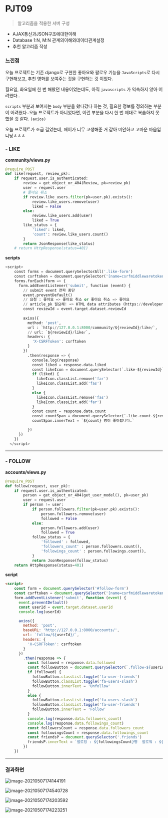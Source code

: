 # PJT09

> 알고리즘을 적용한 서버 구성

- AJAX통신과JSON구조에대한이해
- Database 1:N, M:N 관계의이해와데이터관계설정
- 추천 알고리즘 작성



### 느낀점

오늘 프로젝트는 기존 django로 구현한 좋아요와 팔로우 기능을 `JavaScripts`로 다시 구현해보고, 추천 영화를 보여주는 것을 구현하는 것 이었다.

월요일, 화요일에 한 번 해봤던 내용이었는데도, 아직 `javascripts` 가 익숙하지 않아 어려웠다..

`scripts` 부분과 보여지는 `body` 부분을 왔다갔다 하는 것, 필요한 정보를 정의하는 부분이 어려웠다..오늘 프로젝트가 아니었다면, 이런 부분을 다시 한 번 제대로 복습하지 못했을 것 같다. `(axios)`

오늘 프로젝트가 조금 길었는데, 페어가 너무 고생해준 거 같아 미안하고 고마운 마음입니당ㅎㅎㅎ



### - LIKE

**community/views.py**

```python
@require_POST
def like(request, review_pk):
    if request.user.is_authenticated:
        review = get_object_or_404(Review, pk=review_pk)
        user = request.user
        # 좋아요 취소
        if review.like_users.filter(pk=user.pk).exists():
            review.like_users.remove(user)
            liked = False
        else:
            review.like_users.add(user)
            liked = True
        like_status = {
            'liked': liked,
            'count': review.like_users.count()
        }
        return JsonResponse(like_status)
    # return HttpResponse(status=401)
```

**scripts**

```python
<script>
    const forms = document.querySelectorAll('.like-form')
    const csrftoken = document.querySelector('[name=csrfmiddlewaretoken]').value
    forms.forEach(form => {
      form.addEventListener('submit', function (event) {
        // submit event 전파 중단 
        event.preventDefault()
        // 요청 : 좋아요 => 좋아요 취소 or 좋아요 취소 => 좋아요
        // article_pk 필요해! => HTML data attributes (https://developer.mozilla.org/ko/docs/Learn/HTML/Howto/Use_data_attributes)
        const reviewId = event.target.dataset.reviewId
      
        axios({
          method: 'post',
          url : `http://127.0.0.1:8000/community/${reviewId}/like/`,
          // url: `${reviewId}/like/`,
          headers: {
            'X-CSRFToken': csrftoken
          }
        })
          .then(response => {
            console.log(response)
            const liked = response.data.liked
            const likeIcon = document.querySelector(`.like-${reviewId}`)
            if (liked) {
              likeIcon.classList.remove('far')
              likeIcon.classList.add('fas')
            }
            else {
              likeIcon.classList.remove('fas')
              likeIcon.classList.add('far')
            }
            const count = response.data.count
            const countSpan = document.querySelector(`.like-count-${reviewId}`)
            countSpan.innerText = `${count} 명이 좋아합니다.`

          })
      })
    })
  </script>
```

*******



### - FOLLOW

**accounts/views.py**

```python
@require_POST
def follow(request, user_pk):
    if request.user.is_authenticated:
        person = get_object_or_404(get_user_model(), pk=user_pk)
        user = request.user
        if person != user:
            if person.followers.filter(pk=user.pk).exists():
                person.followers.remove(user)
                followed = False
            else:
                person.followers.add(user)
                followed = True
            follow_status = {
                'followed' : followed,
                'followers_count' : person.followers.count(),
                'followings_count' : person.followings.count(),
            }
            return JsonResponse(follow_status)
    return HttpResponse(status=401)
```

**script**

```html
<script>
    const form = document.querySelector('#follow-form')
    const csrftoken = document.querySelector('[name=csrfmiddlewaretoken]').value
    form.addEventListener('submit', function (event) {
      event.preventDefault()
      const userId = event.target.dataset.userId
      console.log(userId)

      axios({
        method: 'post',
        baseURL: 'http://127.0.0.1:8000/accounts/',
        url: `follow/${userId}/`,
        headers: {
          'X-CSRFToken': csrftoken
        }
      })
        .then(response => {
          const followed = response.data.followed
          const followButton = document.querySelector(`.follow-${userId}`)
          if (followed) {
            followButton.classList.toggle('fa-user-friends')
            followButton.classList.toggle('fa-users-slash')
            followButton.innerText = 'Unfollow'
          }
          else {
            followButton.classList.toggle('fa-users-slash')
            followButton.classList.toggle('fa-user-friends')
            followButton.innerText = 'Follow'
          }
          console.log(response.data.followers_count)
          console.log(response.data.followings_count)
          const followersCount = response.data.followers_count
          const followingsCount = response.data.followings_count
          const friendsP = document.querySelector('.friends')
          friendsP.innerText = `팔로잉 : ${followingsCount}명  팔로워 : ${followersCount}명`
        })
    })
```

****

### 결과화면

![image-20210507174144191](README.assets/image-20210507174144191.png)

![image-20210507174540728](README.assets/image-20210507174540728.png)

![image-20210507174203592](README.assets/image-20210507174203592.png)

![image-20210507174223251](README.assets/image-20210507174223251.png)